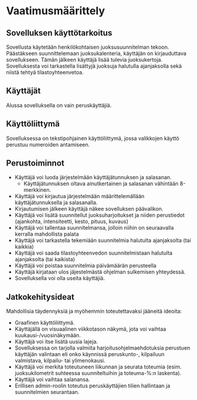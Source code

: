 # Vaatimusmäärittely

## Sovelluksen käyttötarkoitus

Sovellusta käytetään henkilökohtaisen juoksusuunnitelman tekoon. Päästäkseen suunnittelemaan juoksukalenteria, käyttäjän on kirjauduttava sovellukseen. Tämän jälkeen käyttäjä lisää tulevia juoksukertoja. Sovelluksesta voi tarkastella lisättyjä juoksuja halutulla ajanjaksolla sekä niistä tehtyä tilastoyhteenvetoa. 

## Käyttäjät

Alussa sovelluksella on vain peruskäyttäjiä.

## Käyttöliittymä

Sovelluksessa on tekstipohjainen käyttöliittymä, jossa valikkojen käyttö perustuu numeroiden antamiseen. 

## Perustoiminnot

- Käyttäjä voi luoda järjestelmään käyttäjätunnuksen ja salasanan.
  - Käyttäjätunnuksen oltava ainutkertainen ja salasanan vähintään 8-merkkinen.
- Käyttäjä voi kirjautua järjestelmään määrittelemällään käyttäjätunnuksella ja salasanalla.
- Kirjautumisen jälkeen käyttäjä näkee sovelluksen päävalikon.
- Käyttäjä voi lisätä suunnitellut juoksuharjoitukset ja niiden perustiedot (ajankohta, intensiteetti, kesto, pituus, kuvaus)
- Käyttäjä voi tallentaa suunnitelmansa, jolloin niihin on seuraavalla kerralla mahdollista palata
- Käyttäjä voi tarkastella tekemiään suunnitelmia halutulta ajanjaksolta (tai kaikkia)
- Käyttäjä voi saada tilastoyhteenvedon suunnitelmistaan halutulta ajanjaksolta (tai kaikista)
- Käyttäjä voi poistaa suunnitelmia päivämäärän perusteella
- Käyttäjä kirjataan ulos jäjestelmästä ohjelman sulkemisen yhteydessä.
- Sovelluksella voi olla useita käyttäjiä.

## Jatkokehitysideat

Mahdollisia täydennyksiä ja myöhemmin toteutettavaksi jääneitä ideoita:

- Graafinen käyttöliittymä.
- Käyttäjällä on visuaalinen viikkotason näkymä, jota voi vaihtaa kuukausi-/vuosinäkymään.
- Käyttäjä voi itse lisätä uusia lajeja.
- Sovelluksessa on tarjolla valmiita harjoitusohjelmaehdotuksia perustuen käyttäjän valintaan eli onko käynnissä peruskunto-, kilpailuun valmistava, kilpailu- tai ylimenokausi.
- Käyttäjä voi merkita toteutuneen liikunnan ja seurata toteumia (esim. juoksukilometrit suhteessa suunniteltuihin ja toteuma-%:n laskenta).
- Käyttäjä voi vaihtaa salanansa.
- Erillisen admin-roolin toteutus peruskäyttäjien tilien hallintaan ja suunnitelmien seurantaan. 
